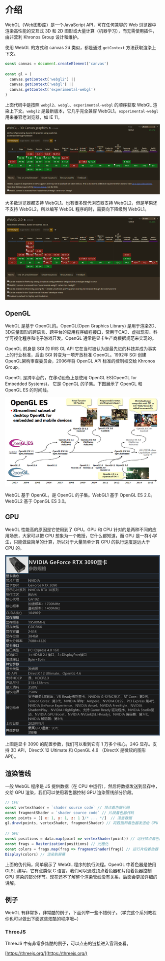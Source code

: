 # 介绍

WebGL（Web图形库）是一个JavaScript API，可在任何兼容的 Web 浏览器中渲染高性能的交互式 3D 和 2D 图形或大量计算（机器学习），而无需使用插件，由非营利 Khronos Group 设计和维护。

使用 WebGL 的方式和 canvas 2d 类似，都是通过 `getContext` 方法获取渲染上下文。

```js
const canvas = document.createElement('canvas')

const gl = (
  canvas.getContext('webgl2') ||
  canvas.getContext('webgl') ||
  canvas.getContext('experimental-webgl')
)
```

上面代码中是按照 `webgl2`、`webgl`、`experimental-webgl` 的顺序获取 WebGL 渲染上下文。`webgl2` 是最新版本，它几乎完全兼容 WebGL1。`experimental-webgl` 用来兼容老浏览器，如 IE 11。

![](/img/webgl-compat.png)

大多数浏览器都支持 WebGL1。也有很多现代浏览器支持 WebGL2，但是苹果还不支持 WebGL2，所以编写 WebGL 程序的时，需要向下降级到 WebGL1。

![](/img/webgl2-compat.png)

## OpenGL

WebGL 是基于 OpenGL的。OpenGL(Open Graphics Library) 是用于渲染2D、3D矢量图形的跨语言、跨平台的应用程序编程接口，常用于CAD、虚拟现实、科学可视化程序和电子游戏开发。OpenGL 通常是显卡生产商根据规范来实现的。

OpenGL 前身是 SGI 的 IRIS GL API 它在当时被认为是最先进的科技并成为事实上的行业标准，后由 SGI 转变为一项开放标准 OpenGL。1992年 SGI 创建 OpenGL架构审查委员会，2006年将 OpenGL API 标准的控制权交给 Khronos Group。

OpenGL 是跨平台的，在移动设备上是使用 OpenGL ES(OpenGL for Embedded Systems)， 它是 OpenGL 的子集。下图展示了 OpenGL 和 OpenGL ES 的时间线。

![](/img/opengl-timeline.png)

WebGL 基于 OpenGL，是 OpenGL 的子集。WebGL1 基于 OpenGL ES 2.0。WebGL2 基于 OpenGL ES 3.0。

## GPU

WebGL 性能高的原因是它使用到了 GPU。GPU 和 CPU 针对的是两种不同的应用场景，大家可以把 CPU 想象为一个教授，它什么都知道，而 GPU 是一群小学生，只能做些简单的计算，所以对于大量简单计算 GPU 的执行速度是远大于 CPU 的。

![](/img/gpu.png)

上图是显卡 3090 的配置参数，我们可以看到它有 1 万多个核心，24G 显存。支持 3D API，DirectX 12 Ultimate 和 OpenGL 4.6 （DirectX 是微软的图形 API）。

## 渲染管线

一般 WebGL 程序是 JS 提供数据（在 CPU 中运行），然后将数据发送到显存中，交给 GPU 渲染，我们可以使用着色器控制 GPU 渲染管线部分阶段。

```js
// CPU
const vertexShader = `shader source code` // 顶点着色器代码
const fragmentShader = `shader source code` // 片段着色器代码
const points = [{ x: 1, y: 1, z: 1 }/* ... */]  // 准备数据
gl.draw(points, vertexShader, fragmentShader) // 将数据和着色器发送给 GPU

// GPU
const positions = data.map(point => vertexShader(point)) // 运行顶点着色器
const frags = Rasterization(positions) // 光栅化
const colors = frags.map(frag => fragmentShader(frag)) // 运行片段着色器
Display(colors) // 渲染到屏幕
```

上面的伪代码，简单展示了 WebGL 程序的执行流程。OpenGL 中着色器是使用 GLSL 编写，它有点类似 C 语言，我们可以通过顶点着色器和片段着色器控制 GPU 渲染的部分环节。现在还不了解整个渲染管线没有关系，后面会更加详细的讲解。

## 例子

WebGL 有非常多，非常酷的例子，下面列举一些不错例子。（学完这个系列教程你也可以做出下面这些炫酷的程序哦~）

### ThreeJS

ThreeJS 中有非常多炫酷的例子，可以点击的链接进入官网查看。

[https://threejs.org/](https://threejs.org/)

### 
